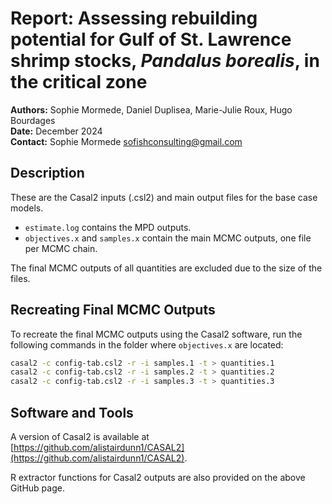 # Report: Assessing rebuilding potential for Gulf of St. Lawrence shrimp stocks, *Pandalus borealis*, in the critical zone

**Authors:** Sophie Mormede, Daniel Duplisea, Marie-Julie Roux, Hugo Bourdages  
**Date:** December 2024  
**Contact:** Sophie Mormede [sofishconsulting@gmail.com](mailto:sofishconsulting@gmail.com)

## Description

These are the Casal2 inputs (.csl2) and main output files for the base case models.

- `estimate.log` contains the MPD outputs.
- `objectives.x` and `samples.x` contain the main MCMC outputs, one file per MCMC chain.

The final MCMC outputs of all quantities are excluded due to the size of the files.

## Recreating Final MCMC Outputs

To recreate the final MCMC outputs using the Casal2 software, run the following commands in the folder where `objectives.x` are located:

```bash
casal2 -c config-tab.csl2 -r -i samples.1 -t > quantities.1
casal2 -c config-tab.csl2 -r -i samples.2 -t > quantities.2
casal2 -c config-tab.csl2 -r -i samples.3 -t > quantities.3
```

## Software and Tools

A version of Casal2 is available at [https://github.com/alistairdunn1/CASAL2](https://github.com/alistairdunn1/CASAL2).

R extractor functions for Casal2 outputs are also provided on the above GitHub page.
